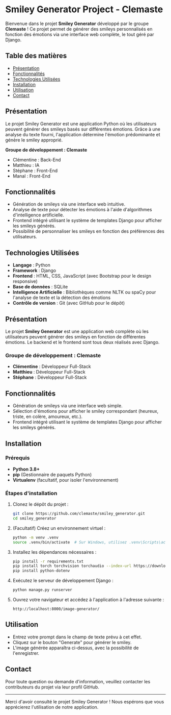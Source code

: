 # Smiley Generator Project - Clemaste

Bienvenue dans le projet **Smiley Generator** développé par le groupe **Clemaste** ! Ce projet permet de générer des smileys personnalisés en fonction des émotions via une interface web complète, le tout géré par Django.

## Table des matières

- [Présentation](#présentation)
- [Fonctionnalités](#fonctionnalités)
- [Technologies Utilisées](#technologies-utilisées)
- [Installation](#installation)
- [Utilisation](#utilisation)
- [Contact](#contact)

## Présentation

Le projet Smiley Generator est une application Python où les utilisateurs peuvent générer des smileys basés sur différentes émotions. Grâce à une analyse du texte fourni, l'application détermine l'émotion prédominante et génère le smiley approprié.

**Groupe de développement : Clemaste**

- Clémentine : Back-End
- Matthieu : IA
- Stéphane : Front-End
- Manal : Front-End

## Fonctionnalités

- Génération de smileys via une interface web intuitive.
- Analyse de texte pour détecter les émotions à l'aide d'algorithmes d'intelligence artificielle.
- Frontend intégré utilisant le système de templates Django pour afficher les smileys générés.
- Possibilité de personnaliser les smileys en fonction des préférences des utilisateurs.

## Technologies Utilisées

- **Langage** : Python
- **Framework** : Django
- **Frontend** : HTML, CSS, JavaScript (avec Bootstrap pour le design responsive)
- **Base de données** : SQLite
- **Intelligence Artificielle** : Bibliothèques comme NLTK ou spaCy pour l'analyse de texte et la détection des émotions
- **Contrôle de version** : Git (avec GitHub pour le dépôt)


## Présentation

Le projet **Smiley Generator** est une application web complète où les utilisateurs peuvent générer des smileys en fonction de différentes émotions. Le backend et le frontend sont tous deux réalisés avec Django.

### Groupe de développement : **Clemaste**
- **Clémentine** : Développeur Full-Stack
- **Matthieu** : Développeur Full-Stack
- **Stéphane** : Développeur Full-Stack

## Fonctionnalités

- Génération de smileys via une interface web simple.
- Sélection d'émotions pour afficher le smiley correspondant (heureux, triste, en colère, amoureux, etc.).
- Frontend intégré utilisant le système de templates Django pour afficher les smileys générés.


## Installation

### Prérequis

- **Python 3.8+**
- **pip** (Gestionnaire de paquets Python)
- **Virtualenv** (facultatif, pour isoler l'environnement)

### Étapes d'installation

1. Clonez le dépôt du projet :

    ```bash
    git clone https://github.com/clemaste/smiley_generator.git
    cd smiley_generator
    ```

2. (Facultatif) Créez un environnement virtuel :

    ```bash
    python -m venv .venv
    source .venv/bin/activate  # Sur Windows, utilisez .venv\Scripts\activate
    ```

3. Installez les dépendances nécessaires :

    ```bash
    pip install -r requirements.txt
    pip install torch torchvision torchaudio --index-url https://download.pytorch.org/whl/cu118
    pip install python-dotenv
    ```

4. Exécutez le serveur de développement Django :

    ```bash
    python manage.py runserver
    ```

5. Ouvrez votre navigateur et accédez à l'application à l'adresse suivante :

    ```
    http://localhost:8000/image-generator/
    ```

## Utilisation

- Entrez votre prompt dans le champ de texte prévu à cet effet.
- Cliquez sur le bouton "Generate" pour générer le smiley.
- L'image générée apparaîtra ci-dessus, avec la possibilité de l'enregistrer.

## Contact

Pour toute question ou demande d'information, veuillez contacter les contributeurs du projet via leur profil GitHub.

---

Merci d'avoir consulté le projet Smiley Generator ! Nous espérons que vous apprécierez l'utilisation de notre application.
